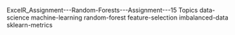 ExcelR_Assignment---Random-Forests---Assignment---15 Topics data-science machine-learning random-forest feature-selection imbalanced-data sklearn-metrics
